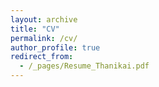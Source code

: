 ```yaml
---
layout: archive
title: "CV"
permalink: /cv/
author_profile: true
redirect_from:
  - /_pages/Resume_Thanikai.pdf 
---
```

